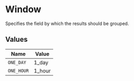 # Window

Specifies the field by which the results should be grouped.


## Values

| Name       | Value      |
| ---------- | ---------- |
| `ONE_DAY`  | 1_day      |
| `ONE_HOUR` | 1_hour     |